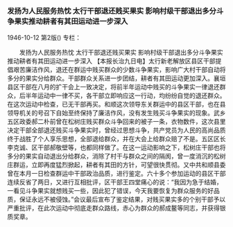 ### 发扬为人民服务热忱  太行干部退还贱买果实  影响村级干部退出多分斗争果实推动耕者有其田运动进一步深入

1946-10-12
第2版()
专栏：

　　发扬为人民服务热忱
    太行干部退还贱买果实
    影响村级干部退出多分斗争果实推动耕者有其田运动进一步深入
    【本报长治九日电】太行新老解放区县区干部提倡艰苦廉洁作风，退还在群运中贱买群众的少数斗争果实，影响广大村干部自动将多分的果实分给群众。干部群众关系进一步团结，耕者有其田运动更加深入。襄垣县区干部在八月的扩干会上一致决定，将前半年运动中贱买的斗争果实一律退还群众，后半年运动中一律不买，各干部立即响应这一行动，均纷纷自觉的退还群众。在这次运动中检查，已无干部再买。和顺这次领导东关群运中的县区干部，也在县领导机关的号召下自始至终保持了廉洁作风，没有发生贱买斗争果实的现象。武乡五区政委郝二朴前曾在松树庄贱买群众斗争回来的被子一条，衣物数件，这次县里决定干部全部退还贱买斗争果实时，曾经过思想斗争，共产党员为人民的高尚品质终于战胜了个人享乐思想，全部退给群众，并在大会上给群众赔了不是。五区区长李克诚、区干部郝敬壁等，也都同样做了。在这一运动影响之下，松树庄干部也将多分的果实自动退出分给群众，消除了村干与群众之间的隔阂，曾一度消沉的松树庄群运，立即再度猛烈掀起，耕者有其田的方针，可望很快贯彻。又中共和顺县委曾在本月一日检查群运中干部政治品质，进行鉴定。六十多个参加运动的县区干部连续反省了两日，又进行互相批评，区干部王四堂痛心的说：“我因为急于结婚，一看见斗争果实就想贱买一些，因此犯了错误，今天我要恢复为群众服务的好品质，保证永远不被侵蚀。”会议最后宣布了鉴定结果，对贱买果实多的个别干部予以严重批评，在此次运动中彻底走群众路线，赤心为群众的郝成鳌等同志，并获得银质奖章。
